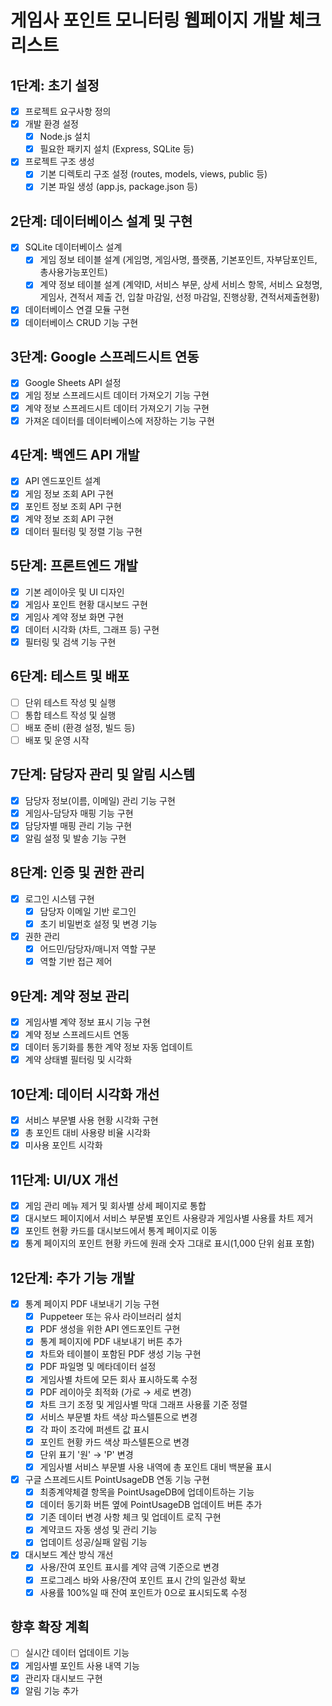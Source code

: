 # 게임사 포인트 모니터링 웹페이지 개발 체크리스트

## 1단계: 초기 설정
- [x] 프로젝트 요구사항 정의
- [x] 개발 환경 설정
  - [x] Node.js 설치
  - [x] 필요한 패키지 설치 (Express, SQLite 등)
- [x] 프로젝트 구조 생성
  - [x] 기본 디렉토리 구조 설정 (routes, models, views, public 등)
  - [x] 기본 파일 생성 (app.js, package.json 등)

## 2단계: 데이터베이스 설계 및 구현
- [x] SQLite 데이터베이스 설계
  - [x] 게임 정보 테이블 설계 (게임명, 게임사명, 플랫폼, 기본포인트, 자부담포인트, 총사용가능포인트)
  - [x] 계약 정보 테이블 설계 (계약ID, 서비스 부문, 상세 서비스 항목, 서비스 요청명, 게임사, 견적서 제출 건, 입찰 마감일, 선정 마감일, 진행상황, 견적서제출현황)
- [x] 데이터베이스 연결 모듈 구현
- [x] 데이터베이스 CRUD 기능 구현

## 3단계: Google 스프레드시트 연동
- [x] Google Sheets API 설정
- [x] 게임 정보 스프레드시트 데이터 가져오기 기능 구현
- [x] 계약 정보 스프레드시트 데이터 가져오기 기능 구현
- [x] 가져온 데이터를 데이터베이스에 저장하는 기능 구현

## 4단계: 백엔드 API 개발
- [x] API 엔드포인트 설계
- [x] 게임 정보 조회 API 구현
- [x] 포인트 정보 조회 API 구현
- [x] 계약 정보 조회 API 구현
- [x] 데이터 필터링 및 정렬 기능 구현

## 5단계: 프론트엔드 개발
- [x] 기본 레이아웃 및 UI 디자인
- [x] 게임사 포인트 현황 대시보드 구현
- [x] 게임사 계약 정보 화면 구현
- [x] 데이터 시각화 (차트, 그래프 등) 구현
- [x] 필터링 및 검색 기능 구현

## 6단계: 테스트 및 배포
- [ ] 단위 테스트 작성 및 실행
- [ ] 통합 테스트 작성 및 실행
- [ ] 배포 준비 (환경 설정, 빌드 등)
- [ ] 배포 및 운영 시작

## 7단계: 담당자 관리 및 알림 시스템
- [x] 담당자 정보(이름, 이메일) 관리 기능 구현
- [x] 게임사-담당자 매핑 기능 구현
- [x] 담당자별 매핑 관리 기능 구현
- [x] 알림 설정 및 발송 기능 구현

## 8단계: 인증 및 권한 관리
- [x] 로그인 시스템 구현
  - [x] 담당자 이메일 기반 로그인
  - [x] 초기 비밀번호 설정 및 변경 기능
- [x] 권한 관리
  - [x] 어드민/담당자/매니저 역할 구분
  - [x] 역할 기반 접근 제어

## 9단계: 계약 정보 관리
- [x] 게임사별 계약 정보 표시 기능 구현
- [x] 계약 정보 스프레드시트 연동
- [x] 데이터 동기화를 통한 계약 정보 자동 업데이트
- [x] 계약 상태별 필터링 및 시각화

## 10단계: 데이터 시각화 개선
- [x] 서비스 부문별 사용 현황 시각화 구현
- [x] 총 포인트 대비 사용량 비율 시각화
- [x] 미사용 포인트 시각화

## 11단계: UI/UX 개선
- [x] 게임 관리 메뉴 제거 및 회사별 상세 페이지로 통합
- [x] 대시보드 페이지에서 서비스 부문별 포인트 사용량과 게임사별 사용률 차트 제거
- [x] 포인트 현황 카드를 대시보드에서 통계 페이지로 이동
- [x] 통계 페이지의 포인트 현황 카드에 원래 숫자 그대로 표시(1,000 단위 쉼표 포함)

## 12단계: 추가 기능 개발
- [x] 통계 페이지 PDF 내보내기 기능 구현
  - [x] Puppeteer 또는 유사 라이브러리 설치
  - [x] PDF 생성을 위한 API 엔드포인트 구현
  - [x] 통계 페이지에 PDF 내보내기 버튼 추가
  - [x] 차트와 테이블이 포함된 PDF 생성 기능 구현
  - [x] PDF 파일명 및 메타데이터 설정
  - [x] 게임사별 차트에 모든 회사 표시하도록 수정
  - [x] PDF 레이아웃 최적화 (가로 → 세로 변경)
  - [x] 차트 크기 조정 및 게임사별 막대 그래프 사용률 기준 정렬
  - [x] 서비스 부문별 차트 색상 파스텔톤으로 변경
  - [x] 각 파이 조각에 퍼센트 값 표시
  - [x] 포인트 현황 카드 색상 파스텔톤으로 변경
  - [x] 단위 표기 '원' → 'P' 변경
  - [x] 게임사별 서비스 부문별 사용 내역에 총 포인트 대비 백분율 표시

- [x] 구글 스프레드시트 PointUsageDB 연동 기능 구현
  - [x] 최종계약체결 항목을 PointUsageDB에 업데이트하는 기능
  - [x] 데이터 동기화 버튼 옆에 PointUsageDB 업데이트 버튼 추가
  - [x] 기존 데이터 변경 사항 체크 및 업데이트 로직 구현
  - [x] 계약코드 자동 생성 및 관리 기능
  - [x] 업데이트 성공/실패 알림 기능

- [x] 대시보드 계산 방식 개선
  - [x] 사용/잔여 포인트 표시를 계약 금액 기준으로 변경
  - [x] 프로그레스 바와 사용/잔여 포인트 표시 간의 일관성 확보
  - [x] 사용률 100%일 때 잔여 포인트가 0으로 표시되도록 수정

## 향후 확장 계획
- [ ] 실시간 데이터 업데이트 기능
- [x] 게임사별 포인트 사용 내역 기능
- [x] 관리자 대시보드 구현
- [x] 알림 기능 추가 